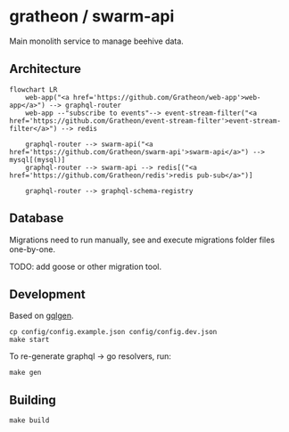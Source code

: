 # gratheon / swarm-api
Main monolith service to manage beehive data.


## Architecture

```mermaid
flowchart LR
    web-app("<a href='https://github.com/Gratheon/web-app'>web-app</a>") --> graphql-router
    web-app --"subscribe to events"--> event-stream-filter("<a href='https://github.com/Gratheon/event-stream-filter'>event-stream-filter</a>") --> redis
    
    graphql-router --> swarm-api("<a href='https://github.com/Gratheon/swarm-api'>swarm-api</a>") --> mysql[(mysql)]
    graphql-router --> swarm-api --> redis[("<a href='https://github.com/Gratheon/redis'>redis pub-sub</a>")]
    
    graphql-router --> graphql-schema-registry
```

## Database
Migrations need to run manually, see and execute migrations folder files one-by-one.

TODO: add goose or other migration tool.

## Development
Based on [gqlgen](https://gqlgen.com/getting-started/).

```
cp config/config.example.json config/config.dev.json
make start
```

To re-generate graphql -> go resolvers, run: 
```
make gen
```

## Building
```
make build
```
